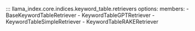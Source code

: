 ::: llama_index.core.indices.keyword_table.retrievers
options:
members: - BaseKeywordTableRetriever - KeywordTableGPTRetriever - KeywordTableSimpleRetriever - KeywordTableRAKERetriever

